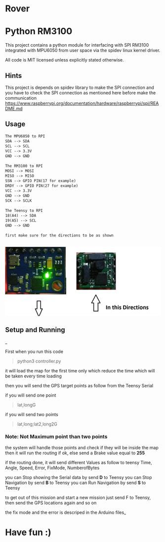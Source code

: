 # Rover
Python RM3100
=============

This project contains a python module for interfacing with SPI RM3100 integrated with MPU6050 from user space via the spidev linux kernel driver.

All code is MIT licensed unless explicitly stated otherwise.


Hints
-----
This project is depends on spidev library to make the SPI connection and 
you have to check the SPI connection as mentioned here before make the communication
https://www.raspberrypi.org/documentation/hardware/raspberrypi/spi/README.md

Usage
-----


```Connection
The MPU6050 to RPI
SDA --> SDA
SCL --> SCL
VCC --> 3.3V
GND --> GND

The RM3100 to RPI
MOSI --> MOSI
MISO --> MISO
SSN --> GPIO PIN(17 for example)
DRDY --> GPIO PIN(27 for example)
VCC --> 3.3V
GND --> GND
SCK --> SCLK

The Teensy to RPI
18(A4) --> SDA
19(A5) --> SCL
GND --> GND

first make sure for the directions to be as shown


```

![alt text](https://raw.githubusercontent.com/Ahmed-Dakrory/RM3100_With_MPU6050/master/Directions.jpg)


## Setup and Running
_

First when you run this code
> python3 controller.py
 
it will load the map for the first time only which reduce the time which will be taken every time loading

then you will send the GPS target points as follow from the Teensy Serial

if you will send one point 
> lat,longG

if you will send two points
> lat,long;lat2,long2G


### Note: Not Maximum point than two points


the system will handle those points and check if they will be inside the map then it will run the routing if ok, else send a Brake value equal to **255**

if the routing done, it will send different Values as follow to teensy
Time, Angle, Speed, Error, FixMode, NumberofBytes

you can Stop showing the Serial data by send **D** to Teensy
you can Stop Navigation by send **B** to Teensy
you can Run Navigation by send **S** to Teensy 

to get out of this mission and start a new mission just send F to Teensy, then send the GPS locations again and so on


the fix mode and the error is descriped in the Arduino files_


# Have fun :)

